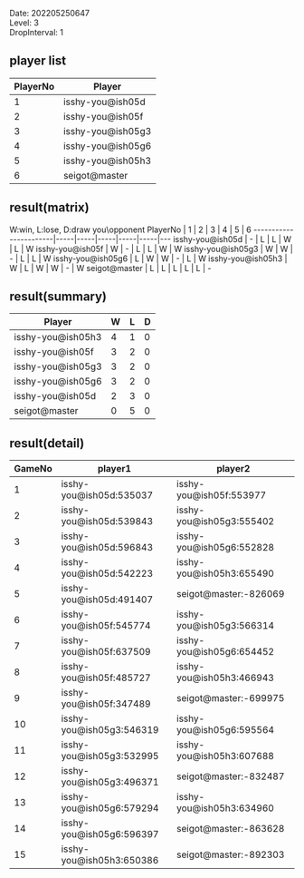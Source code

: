 Date: 202205250647  
Level: 3  
DropInterval: 1  
## player list
PlayerNo  |  Player
----------|-------------------
1         |  isshy-you@ish05d
2         |  isshy-you@ish05f
3         |  isshy-you@ish05g3
4         |  isshy-you@ish05g6
5         |  isshy-you@ish05h3
6         |  seigot@master
## result(matrix)
W:win, L:lose, D:draw
you\opponent PlayerNo  |  1  |  2  |  3  |  4  |  5  |  6
-----------------------|-----|-----|-----|-----|-----|---
isshy-you@ish05d       |  -  |  L  |  L  |  W  |  L  |  W
isshy-you@ish05f       |  W  |  -  |  L  |  L  |  W  |  W
isshy-you@ish05g3      |  W  |  W  |  -  |  L  |  L  |  W
isshy-you@ish05g6      |  L  |  W  |  W  |  -  |  L  |  W
isshy-you@ish05h3      |  W  |  L  |  W  |  W  |  -  |  W
seigot@master          |  L  |  L  |  L  |  L  |  L  |  -
## result(summary)
Player             |  W  |  L  |  D
-------------------|-----|-----|---
isshy-you@ish05h3  |  4  |  1  |  0
isshy-you@ish05f   |  3  |  2  |  0
isshy-you@ish05g3  |  3  |  2  |  0
isshy-you@ish05g6  |  3  |  2  |  0
isshy-you@ish05d   |  2  |  3  |  0
seigot@master      |  0  |  5  |  0
## result(detail)
GameNo  |  player1                   |  player2
--------|----------------------------|--------------------------
1       |  isshy-you@ish05d:535037   |  isshy-you@ish05f:553977
2       |  isshy-you@ish05d:539843   |  isshy-you@ish05g3:555402
3       |  isshy-you@ish05d:596843   |  isshy-you@ish05g6:552828
4       |  isshy-you@ish05d:542223   |  isshy-you@ish05h3:655490
5       |  isshy-you@ish05d:491407   |  seigot@master:-826069
6       |  isshy-you@ish05f:545774   |  isshy-you@ish05g3:566314
7       |  isshy-you@ish05f:637509   |  isshy-you@ish05g6:654452
8       |  isshy-you@ish05f:485727   |  isshy-you@ish05h3:466943
9       |  isshy-you@ish05f:347489   |  seigot@master:-699975
10      |  isshy-you@ish05g3:546319  |  isshy-you@ish05g6:595564
11      |  isshy-you@ish05g3:532995  |  isshy-you@ish05h3:607688
12      |  isshy-you@ish05g3:496371  |  seigot@master:-832487
13      |  isshy-you@ish05g6:579294  |  isshy-you@ish05h3:634960
14      |  isshy-you@ish05g6:596397  |  seigot@master:-863628
15      |  isshy-you@ish05h3:650386  |  seigot@master:-892303

